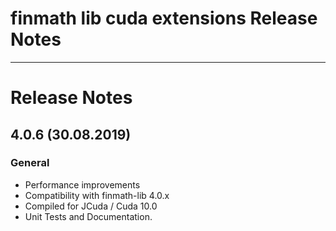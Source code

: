 finmath lib cuda extensions Release Notes
==========

****************************************

# Release Notes


## 4.0.6 (30.08.2019)

### General

- Performance improvements
- Compatibility with finmath-lib 4.0.x
- Compiled for JCuda / Cuda 10.0
- Unit Tests and Documentation.
